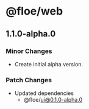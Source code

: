 # @floe/web

## 1.1.0-alpha.0

### Minor Changes

- Create initial alpha version.

### Patch Changes

- Updated dependencies
  - @floe/ui@0.1.0-alpha.0
